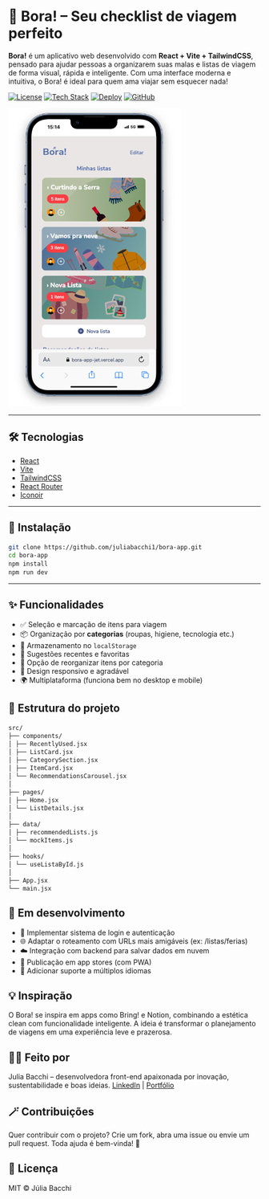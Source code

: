 # 🧭 Bora! – Seu checklist de viagem perfeito

**Bora!** é um aplicativo web desenvolvido com **React + Vite + TailwindCSS**, pensado para ajudar pessoas a organizarem suas malas e listas de viagem de forma visual, rápida e inteligente. Com uma interface moderna e intuitiva, o Bora! é ideal para quem ama viajar sem esquecer nada!

[![License](https://img.shields.io/badge/License-MIT-green)](https://opensource.org/licenses/MIT)
[![Tech Stack](https://img.shields.io/badge/Tech%20Stack-React%20%7C%20Vite%20%7C%20Tailwind-blue)](https://reactjs.org/)
[![Deploy](https://img.shields.io/badge/Deploy-Vercel-purple)](https://bora-app-jet.vercel.app/)
[![GitHub](https://img.shields.io/badge/GitHub-@juliabacchi1%2Fbora--app-black?logo=github)](https://github.com/juliabacchi1/bora-app)

![Bora! Screenshot](./public/screenshot.png)

---

## 🛠️ Tecnologias

- [React](https://reactjs.org/)
- [Vite](https://vitejs.dev/)
- [TailwindCSS](https://tailwindcss.com/)
- [React Router](https://reactrouter.com/)
- [Iconoir](https://iconoir.com/)

---

## 🚀 Instalação

```bash
git clone https://github.com/juliabacchi1/bora-app.git
cd bora-app
npm install
npm run dev
```

---

## ✨ Funcionalidades

- ✅ Seleção e marcação de itens para viagem
- 📦 Organização por **categorias** (roupas, higiene, tecnologia etc.)
- 💾 Armazenamento no `localStorage`
- 🧠 Sugestões recentes e favoritas
- 🧲 Opção de reorganizar itens por categoria
- 🎨 Design responsivo e agradável
- 🌍 Multiplataforma (funciona bem no desktop e mobile)

## 📂 Estrutura do projeto

```
src/
├── components/
│ ├── RecentlyUsed.jsx
│ ├── ListCard.jsx
│ ├── CategorySection.jsx
│ ├── ItemCard.jsx
│ └── RecommendationsCarousel.jsx
│
├── pages/
│ ├── Home.jsx
│ └── ListDetails.jsx
│
├── data/
│ ├── recommendedLists.js
│ └── mockItems.js
│
├── hooks/
│ └── useListaById.js
│
├── App.jsx
└── main.jsx
```

## 🧩 Em desenvolvimento

- 🔐 Implementar sistema de login e autenticação
- 🌐 Adaptar o roteamento com URLs mais amigáveis (ex: /listas/ferias)
- ☁️ Integração com backend para salvar dados em nuvem
- 📱 Publicação em app stores (com PWA)
- 💬 Adicionar suporte a múltiplos idiomas

## 💡 Inspiração
O Bora! se inspira em apps como Bring! e Notion, combinando a estética clean com funcionalidade inteligente. A ideia é transformar o planejamento de viagens em uma experiência leve e prazerosa.

## 🙋‍♀️ Feito por
Julia Bacchi – desenvolvedora front-end apaixonada por inovação, sustentabilidade e boas ideias.
[LinkedIn](https://www.linkedin.com/in/juliabacchi/) | [Portfólio](https://juliadev.vercel.app/)

## 🪄 Contribuições
Quer contribuir com o projeto? Crie um fork, abra uma issue ou envie um pull request. Toda ajuda é bem-vinda! 💛

## 📄 Licença
MIT © Júlia Bacchi

